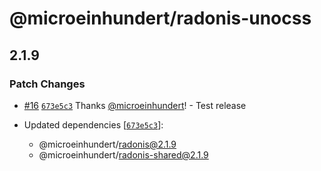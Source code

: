 # @microeinhundert/radonis-unocss

## 2.1.9

### Patch Changes

- [#16](https://github.com/microeinhundert/radonis/pull/16) [`673e5c3`](https://github.com/microeinhundert/radonis/commit/673e5c39096ff865589101948cce7aabd6101a65) Thanks [@microeinhundert](https://github.com/microeinhundert)! - Test release

- Updated dependencies [[`673e5c3`](https://github.com/microeinhundert/radonis/commit/673e5c39096ff865589101948cce7aabd6101a65)]:
  - @microeinhundert/radonis@2.1.9
  - @microeinhundert/radonis-shared@2.1.9
